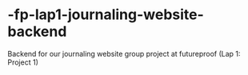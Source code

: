 # -fp-lap1-journaling-website-backend
Backend for our journaling website group project at futureproof (Lap 1: Project 1)
